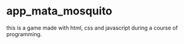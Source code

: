 # app_mata_mosquito
this is a game made with html, css and javascript during a course of programming.
